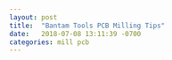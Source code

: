 ```yaml
---
layout: post
title:  "Bantam Tools PCB Milling Tips"
date:   2018-07-08 13:11:39 -0700
categories: mill pcb
---
```

